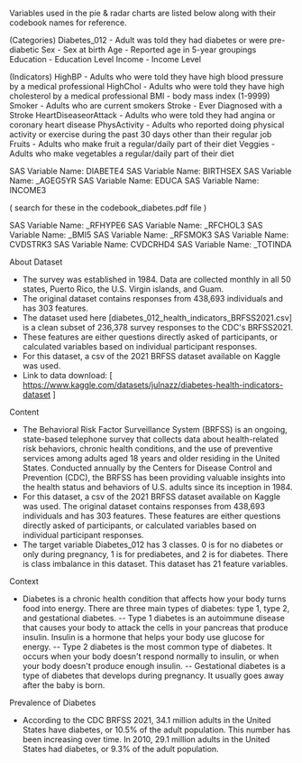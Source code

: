Variables used in the pie & radar charts are listed below along with their codebook names for reference.

(Categories)
Diabetes_012 - Adult was told they had diabetes or were pre-diabetic
Sex - Sex at birth
Age - Reported age in 5-year groupings
Education - Education Level
Income - Income Level

(Indicators)
HighBP - Adults who were told they have high blood pressure by a medical professional
HighChol - Adults who were told they have high cholesterol by a medical professional
BMI - body mass index (1-9999)
Smoker - Adults who are current smokers
Stroke - Ever Diagnosed with a Stroke
HeartDiseaseorAttack - Adults who were told they had angina or coronary heart disease
PhysActivity - Adults who reported doing physical activity or exercise during the past 30 days other than their regular job
Fruits - Adults who make fruit a regular/daily part of their diet
Veggies - Adults who make vegetables a regular/daily part of their diet

SAS Variable Name: DIABETE4
SAS Variable Name: BIRTHSEX
SAS Variable Name: _AGEG5YR
SAS Variable Name: EDUCA
SAS Variable Name: INCOME3

( search for these in the codebook_diabetes.pdf file )

SAS Variable Name: _RFHYPE6
SAS Variable Name: _RFCHOL3
SAS Variable Name: _BMI5
SAS Variable Name: _RFSMOK3
SAS Variable Name: CVDSTRK3
SAS Variable Name: CVDCRHD4
SAS Variable Name: _TOTINDA

About Dataset
- The survey was established in 1984. Data are collected monthly in all 50 states, Puerto Rico, the U.S. Virgin islands, and Guam.
- The original dataset contains responses from 438,693 individuals and has 303 features.
- The dataset used here [diabetes_012_health_indicators_BRFSS2021.csv] is a clean subset of 236,378 survey responses to the CDC's BRFSS2021.
- These features are either questions directly asked of participants, or calculated variables based on individual participant responses.
- For this dataset, a csv of the 2021 BRFSS dataset available on Kaggle was used.
- Link to data download: [ https://www.kaggle.com/datasets/julnazz/diabetes-health-indicators-dataset ]

Content
- The Behavioral Risk Factor Surveillance System (BRFSS) is an ongoing, state-based telephone survey that collects data about health-related risk behaviors, chronic health conditions, and the use of preventive services among adults aged 18 years and older residing in the United States. Conducted annually by the Centers for Disease Control and Prevention (CDC), the BRFSS has been providing valuable insights into the health status and behaviors of U.S. adults since its inception in 1984.
- For this dataset, a csv of the 2021 BRFSS dataset available on Kaggle was used. The original dataset contains responses from 438,693 individuals and has 303 features. These features are either questions directly asked of participants, or calculated variables based on individual participant responses.
- The target variable Diabetes_012 has 3 classes. 0 is for no diabetes or only during pregnancy, 1 is for prediabetes, and 2 is for diabetes. There is class imbalance in this dataset. This dataset has 21 feature variables.

Context
- Diabetes is a chronic health condition that affects how your body turns food into energy. There are three main types of diabetes: type 1, type 2, and gestational diabetes.
-- Type 1 diabetes is an autoimmune disease that causes your body to attack the cells in your pancreas that produce insulin. Insulin is a hormone that helps your body use glucose for energy.
-- Type 2 diabetes is the most common type of diabetes. It occurs when your body doesn't respond normally to insulin, or when your body doesn't produce enough insulin.
-- Gestational diabetes is a type of diabetes that develops during pregnancy. It usually goes away after the baby is born.

Prevalence of Diabetes
- According to the CDC BRFSS 2021, 34.1 million adults in the United States have diabetes, or 10.5% of the adult population. This number has been increasing over time. In 2010, 29.1 million adults in the United States had diabetes, or 9.3% of the adult population.
